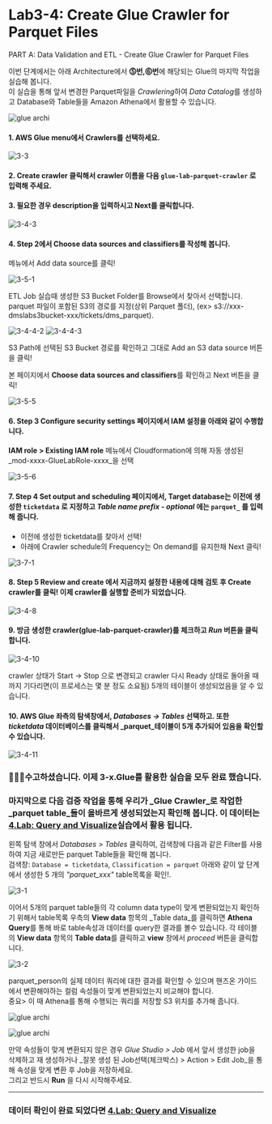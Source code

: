 # Lab3-4: Create Glue Crawler for Parquet Files

PART A: Data Validation and ETL - Create Glue Crawler for Parquet Files



이번 단계에서는 아래 Architecture에서 **⓹번,⓺번**에 해당되는 Glue의 마지막 작업을 실습해 봅니다.\
이 실습을 통해 앞서 변경한 Parquet파일을 *Crawlering*하여 *Data Catalog*를 생성하고 Database와 Table들을 Amazon Athena에서 활용할 수 있습니다.

![glue archi](../../images/1-2.png)

#### 1. AWS Glue menu에서 Crawlers를 선택하세요.

![3-3](../../images/glue/g-3-1-2.png)

#### 2. Create crawler 클릭해서 crawler 이름을 다음 `glue-lab-parquet-crawler` 로 입력해 주세요.

#### 3. 필요한 경우 description을 입력하시고 Next를 클릭합니다.

![3-4-3](../../images/glue/g-3-4-3.png)

#### 4. Step 2에서 **Choose data sources and classifiers를 작성해 봅니다.**
메뉴에서 Add data source를 클릭!

![3-5-1](../../images/glue/g-3-1-5-1.png)

ETL Job 실습때 생성한 S3 Bucket Folder를 Browse에서 찾아서 선택합니다. parquet 파일이 포함된 S3의 경로를 지정(상위 Parquet 폴더), (ex> s3://xxx-dmslabs3bucket-xxx/tickets/dms_parquet).

![3-4-4-2](../../images/glue/g-3-4-4-2.png)
![3-4-4-3](../../images/glue/g-3-4-4-3.png)

S3 Path에 선택된 S3 Bucket 경로를 확인하고 그대로 Add an S3 data source 버튼을 클릭!

본 페이지에서 **Choose data sources and classifiers**를 확인하고 Next 버튼을 클릭!

![3-5-5](../../images/glue/g-3-1-5-5.png)

#### 6. Step 3 **Configure security settings** 페이지에서 IAM 설정을 아래와 같이 수행합니다.
**IAM role > Existing IAM role** 메뉴에서 Cloudformation에 의해 자동 생성된 _mod-xxxx-GlueLabRole-xxxx_을 선택

![3-5-6](../../images/glue/g-3-1-6.png)

#### 7. Step 4 **Set output and scheduling** 페이지에서, Target database는 이전에 생성한  ```ticketdata``` 로 지정하고 *Table name prefix - optional* 에는 ```parquet_``` 를 입력해 줍니다.
- 이전에 생성한 ticketdata를 찾아서 선택!
- 아래에 Crawler schedule의 Frequency는 On demand를 유지한채 Next 클릭!

![3-7-1](../../images/glue/g-3-7-1.png)

#### 8. Step 5 **Review and create** 에서 지금까지 설정한 내용에 대해 검토 후 Create crawler를 클릭! 이제 crawler를 실행할 준비가 되었습니다.

![3-4-8](../../images/glue/g-3-4-8.png)

#### 9. 방금 생성한 crawler(glue-lab-parquet-crawler)를 체크하고 _Run_ 버튼을 클릭합니다.

![3-4-10](../../images/glue/g-3-4-10.png) 

crawler 상태가 Start → Stop 으로 변경되고 crawler 다시 Ready 상태로 돌아올 때까지 기다리면(이 프로세스는 몇 분 정도 소요됨) 5개의 테이블이 생성되었음을 알 수 있습니다. 


#### 10. AWS Glue 좌측의 탐색창에서, _Databases → Tables_ 선택하고. 또한 _ticketdata_ 데이터베이스를 클릭해서 _parquet_테이블이 5개 추가되어 있음을 확인할 수 있습니다.

![3-4-11](../../images/glue/g-3-4-11.png) 

### 👏👏👏수고하셨습니다. 이제 3-x.Glue를 활용한 실습을 모두 완료 했습니다.

### 마지막으로 다음 검증 작업을 통해 우리가 _Glue Crawler_로 작업한 _parquet table_들이 올바르게 생성되었는지 확인해 봅니다. 이 데이터는 [4.Lab: Query and Visualize](../4.lab-querynvisualize/)실습에서 활용 됩니다.

왼쪽 탐색 창에서 _Databases > Tables_ 클릭하여, 검색창에 다음과 같은 Filter를 사용하여 지금 새로만든 parquet Table들을 확인해 봅니다.\
검색창: `Database = ticketdata`, `Classification = parquet` 아래와 같이 앞 단계에서 생성한 5 개의 _"parquet\_xxx"_ table목록을 확인!. 

![3-1](../../images/glue/3-1-checkparquet1.png)

이어서 5개의 parquet table들의 각 column data type이 맞게 변환되었는지 확인하기 위해서 table목록 우측의 **View data** 항목의 _Table data_를 클릭하면 **Athena Query**를 통해 바로 table속성과 데이터를 query한 결과를 볼수 있습니다. 각 테이블의 **View data** 항목의 **Table data**를 클릭하고 **view** 창에서 _proceed_ 버튼을 클릭합니다.

![3-2](../../images/glue/3-1-proceed.png)

parquet\_person의 실제 데이터 쿼리에 대한 결과를 확인할 수 있으며 핸즈온 가이드에서 변환해야하는 컬럼 속성들이 맞게 변환되었는지 비교해야 합니다.\
중요> 이 때 Athena를 통해 수행되는 쿼리를 저장할 S3 위치를 추가해 줍니다. 

![glue archi](../../images/glue/3-1-athenaqueryresult1.png)

![glue archi](../../images/glue/3-1-sportingevent.png)


만약 속성들이 맞게 변환되지 않은 경우 _Glue Studio > Job_ 에서 앞서 생성한 job을 삭제하고 재 생성하거나 _잘못 생성 된 Job선택(체크박스) > Action > Edit Job_을 통해 속성을 맞게 변환 후 Job을 저장하세요.\
그리고 반드시 **Run** 을 다시 시작해주세요.

***

### 데이터 확인이 완료 되었다면 [4.Lab: Query and Visualize](../4.lab-querynvisualize/)
